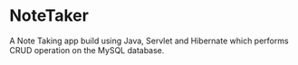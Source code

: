 # NoteTaker
A Note Taking app build using Java, Servlet and Hibernate which performs CRUD operation on the MySQL database.
